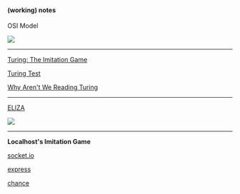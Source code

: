 #### (working) notes

OSI Model

![](http://www.tech-faq.com/wp-content/uploads/2009/01/osimodel.png)

----

[Turing: The Imitation Game](http://www.loebner.net/Prizef/TuringArticle.html)

[Turing Test](http://plato.stanford.edu/entries/turing-test/)

[Why Aren't We Reading Turing](http://furtherfield.org/features/articles/why-arent-we-reading-turing)

----

[ELIZA](https://en.wikipedia.org/wiki/ELIZA)

![](https://www.planet-source-code.com/upload_PSC/screenshots/PIC20021211110167299.gif)

----

__Localhost's Imitation Game__

[socket.io](http://socket.io)

[express](http://expressjs.com)

[chance](http://chancejs.com)

